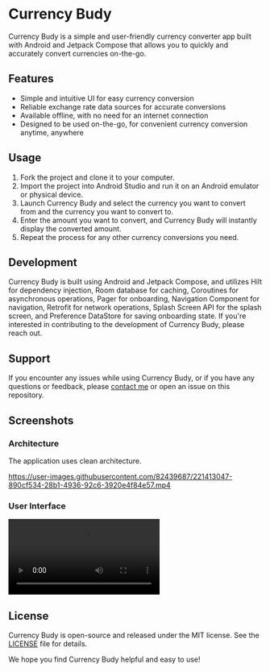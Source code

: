 # Currency Budy

Currency Budy is a simple and user-friendly currency converter app built with Android and Jetpack Compose that allows you to quickly and accurately convert currencies on-the-go.

## Features

- Simple and intuitive UI for easy currency conversion
- Reliable exchange rate data sources for accurate conversions
- Available offline, with no need for an internet connection
- Designed to be used on-the-go, for convenient currency conversion anytime, anywhere

## Usage

1. Fork the project and clone it to your computer.
2. Import the project into Android Studio and run it on an Android emulator or physical device.
3. Launch Currency Budy and select the currency you want to convert from and the currency you want to convert to.
4. Enter the amount you want to convert, and Currency Budy will instantly display the converted amount.
5. Repeat the process for any other currency conversions you need.

## Development

Currency Budy is built using Android and Jetpack Compose, and utilizes Hilt for dependency injection, Room database for caching, Coroutines for asynchronous operations, Pager for onboarding, Navigation Component for navigation, Retrofit for network operations, Splash Screen API for the splash screen, and Preference DataStore for saving onboarding state. If you're interested in contributing to the development of Currency Budy, please reach out.

## Support

If you encounter any issues while using Currency Budy, or if you have any questions or feedback, please [contact me](mailto:ericwathome007@gmail.com) or open an issue on this repository.

## Screenshots

### Architecture

The application uses clean architecture.

https://user-images.githubusercontent.com/82439687/221413047-890cf534-28b1-4936-92c6-3920e4f84e57.mp4

### User Interface

![Currency Budy Architecture](https://user-images.githubusercontent.com/82439687/221413047-890cf534-28b1-4936-92c6-3920e4f84e57.mp4)

## License

Currency Budy is open-source and released under the MIT license. See the [LICENSE](license.txt) file for details.

We hope you find Currency Budy helpful and easy to use!
